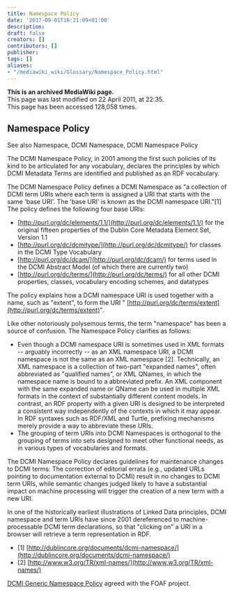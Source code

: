 ```yaml
---
title: Namespace Policy
date: '2017-09-01T16:21:09+01:00'
description: 
draft: false
creators: []
contributors: []
publisher: 
tags: []
aliases:
- "/mediawiki_wiki/Glossary/Namespace_Policy.html"
---
```


 **This is an archived MediaWiki page.**  
This page was last modified on 22 April 2011, at 22:35.  
This page has been accessed 128,058 times.

## Namespace Policy 

See also Namespace, DCMI Namespace, DCMI Namespace Policy

The DCMI Namespace Policy, in 2001 among the first such policies of its kind to be articulated for any vocabulary, declares the principles by which DCMI Metadata Terms are identified and published as an RDF vocabulary.

The DCMI Namespace Policy defines a DCMI Namespace as "a collection of DCMI term URIs where each term is assigned a URI that starts with the same 'base URI'. The 'base URI' is known as the DCMI namespace URI."[1] The policy defines the following four base URIs:

- [http://purl.org/dc/elements/1.1/](http://purl.org/dc/elements/1.1/) for the original fifteen properties of the Dublin Core Metadata Element Set, Version 1.1
- [http://purl.org/dc/dcmitype/](http://purl.org/dc/dcmitype/) for classes in the DCMI Type Vocabulary 
- [http://purl.org/dc/dcam/](http://purl.org/dc/dcam/) for terms used in the DCMI Abstract Model (of which there are currently two)
- [http://purl.org/dc/terms/](http://purl.org/dc/terms/) for all other DCMI properties, classes, vocabulary encoding schemes, and datatypes

The policy explains how a DCMI namespace URI is used together with a name, such as "extent", to form the URI " [http://purl.org/dc/terms/extent](http://purl.org/dc/terms/extent)".

Like other notoriously polysemous terms, the term "namespace" has been a source of confusion. The Namespace Policy clarifies as follows:

- Even though a DCMI namespace URI is sometimes used in XML formats -- arguably incorrectly -- as an XML namespace URI, a DCMI namespace is not the same as an XML namespace [2]. Technically, an XML namespace is a collection of two-part "expanded names", often abbreviated as "qualified names", or XML QNames, in which the namespace name is bound to a abbreviated prefix. An XML component with the same expanded name or QName can be used in multiple XML formats in the context of substantially different content models. In contrast, an RDF property with a given URI is designed to be interpreted a consistent way independently of the contexts in which it may appear. In RDF syntaxes such as RDF/XML and Turtle, prefixing mechanisms merely provide a way to abbreviate these URIs.
- The grouping of term URIs into DCMI Namespaces is orthogonal to the grouping of terms into sets designed to meet other functional needs, as in various types of vocabularies and formats.

The DCMI Namespace Policy declares guidelines for maintenance changes to DCMI terms: The correction of editorial errata (e.g., updated URLs pointing to documentation external to DCMI) result in no changes to DCMI term URIs, while semantic changes judged likely to have a substantial impact on machine processing will trigger the creation of a new term with a new URI.

In one of the historically earliest illustrations of Linked Data principles, DCMI namespace and term URIs have since 2001 dereferenced to machine-processable DCMI term declarations, so that "clicking on" a URI in a browser will retrieve a term representation in RDF.

- [1] [http://dublincore.org/documents/dcmi-namespace/](http://dublincore.org/documents/dcmi-namespace/)
- [2] [http://www.w3.org/TR/xml-names/](http://www.w3.org/TR/xml-names/)

[DCMI Generic Namespace Policy](/mediawiki_wiki/Generic_Namespace_Policy "Generic Namespace Policy") agreed with the FOAF project.

